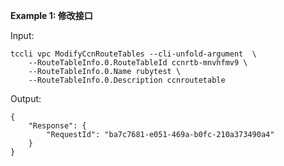 **Example 1: 修改接口**



Input: 

```
tccli vpc ModifyCcnRouteTables --cli-unfold-argument  \
    --RouteTableInfo.0.RouteTableId ccnrtb-mnvhfmv9 \
    --RouteTableInfo.0.Name rubytest \
    --RouteTableInfo.0.Description ccnroutetable
```

Output: 
```
{
    "Response": {
        "RequestId": "ba7c7681-e051-469a-b0fc-210a373490a4"
    }
}
```

